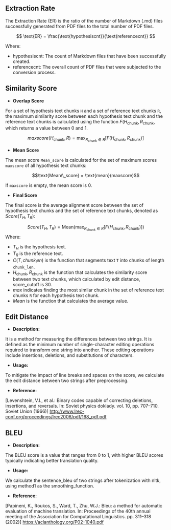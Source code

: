 ## Extraction Rate

The Extraction Rate (ER) is the ratio of the number of Markdown (.md) files successfully generated from PDF files to the total number of PDF files.

$$ \text{ER} = \frac{\text{hypothesiscnt}}{\text{referencecnt}} $$

Where:
- hypothesiscnt: The count of Markdown files that have been successfully created.
- referencecnt: The overall count of PDF files that were subjected to the conversion process.

## Similarity Score

- **Overlap Score**

For a set of hypothesis text chunks `H` and a set of reference text chunks `R`, the maximum similarity score between each hypothesis text chunk and the reference text chunks is calculated using the function $F(H_{\text{chunk}}, R_{\text{chunk}}$, which returns a value between 0 and 1.

$${maxscore}(H_{\text{chunk}}, R) = \max_{R_{\text{chunk}} \in R} \left[ F(H_{\text{chunk}}, R_{\text{chunk}}) \right]$$


- **Mean Score**

The mean score `Mean_score` is calculated for the set of maximum scores `maxscore` of all hypothesis text chunks:

$$\text{Mean\\_score} = \text{mean}(maxscore)$$

If `maxscore` is empty, the mean score is 0.

- **Final Score**

The final score is the average alignment score between the set of hypothesis text chunks and the set of reference text chunks, denoted as $Score(T_H, T_R)$:

$${Score}(T_H, T_R) = \text{Mean}\left(\max_{R_{\text{chunk}} \in R} \left[F(H_{\text{chunk}}, R_{\text{chunk}}) \right]\right)$$
Where:
- $T_H$ is the hypothesis text.
- $T_R$ is the reference text.
- $C(T, chunk_len)$ is the function that segments text `T` into chunks of length `chunk_len`.
- $H_{\text{chunk}}, R_{\text{chunk}}$ is the function that calculates the similarity score between two text chunks, which calculated by edit distance, score_cutoff is 30.
- $max$ indicates finding the most similar chunk in the set of reference text chunks `R` for each hypothesis text chunk.
- $Mean$ is the function that calculates the average value.

## Edit Distance

- **Description:**

It is a method for measuring the differences between two strings. It is defined as the minimum number of single-character editing operations required to transform one string into another. These editing operations include insertions, deletions, and substitutions of characters.

- **Usage:**

To mitigate the impact of line breaks and spaces on the score, we calculate the edit distance between two strings after preprocessing.

- **Reference:**

[Levenshtein, V.I., et al.: Binary codes capable of correcting deletions, insertions,
and reversals. In: Soviet physics doklady. vol. 10, pp. 707–710. Soviet Union (1966)]
http://www.lrec-conf.org/proceedings/lrec2006/pdf/168_pdf.pdf

## BLEU

- **Description:**

The BLEU score is a value that ranges from 0 to 1, with higher BLEU scores typically indicating better translation quality.

- **Usage:**

We calculate the sentence_bleu of two strings after tokenization with nltk, using method1 as the smoothing_function.

- **Reference:**

[Papineni, K., Roukos, S., Ward, T., Zhu, W.J.: Bleu: a method for automatic
evaluation of machine translation. In: Proceedings of the 40th annual meeting of
the Association for Computational Linguistics. pp. 311–318 (2002)]
https://aclanthology.org/P02-1040.pdf
